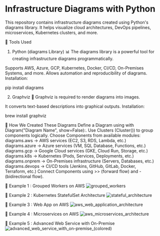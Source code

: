 # Infrastructure Diagrams with Python
This repository contains infrastructure diagrams created using Python's diagrams library. It helps visualize cloud architectures, DevOps pipelines, microservices, Kubernetes clusters, and more.

📌 Tools Used
1. Python (diagrams Library) 📊
The diagrams library is a powerful tool for creating infrastructure diagrams programmatically.

Supports AWS, Azure, GCP, Kubernetes, Docker, CI/CD, On-Premises Systems, and more.
Allows automation and reproducibility of diagrams.
Installation:

   pip install diagrams

 2. Graphviz 🎨
Graphviz is required to render diagrams into images.

It converts text-based descriptions into graphical outputs.
Installation:

  brew install graphviz

📜 How We Created These Diagrams
Define a Diagram using with Diagram("Diagram Name", show=False):.
Use Clusters (Cluster()) to group components logically.
Choose Components from available modules:
diagrams.aws → AWS services (EC2, S3, RDS, Lambda, etc.)
diagrams.azure → Azure services (VM, SQL Database, Functions, etc.)
diagrams.gcp → Google Cloud services (GKE, Cloud Run, Storage, etc.)
diagrams.k8s → Kubernetes (Pods, Services, Deployments, etc.)
diagrams.onprem → On-Premises infrastructure (Servers, Databases, etc.)
diagrams.devops → CI/CD tools (Jenkins, GitHub, GitLab, Docker, Terraform, etc.)
Connect Components using >> (forward flow) and - (bidirectional flow).

🚀 Example 1 : Grouped Workers on AWS
![grouped_workers](https://github.com/user-attachments/assets/1346484c-f43d-4bc1-afa1-4ea98352c8ef)

🚀 Example 2 : Kubernetes StatefulSet Architecture
![stateful_architecture](https://github.com/user-attachments/assets/a447542b-6bb2-45f5-a0d5-7fcca81100c1)

🚀 Example 3 : Web App on AWS
![aws_web_application_architecture](https://github.com/user-attachments/assets/c96e72b3-53a6-494b-abec-d25a1162fa1f)

🚀 Example 4 : Microservices on AWS
![aws_microservices_architecture](https://github.com/user-attachments/assets/23681611-6fa3-4123-9a01-0ddf54da70ad)

🚀 Example 5 : Advanced Web Service with On-Premise
![advanced_web_service_with_on-premise_(colored)](https://github.com/user-attachments/assets/f4171c56-4c70-4863-9e6f-022b92ae29bb)








